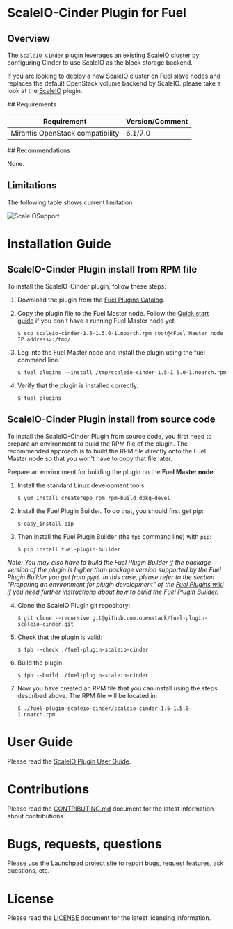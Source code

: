 # ScaleIO-Cinder Plugin for Fuel

## Overview

The `ScaleIO-Cinder` plugin leverages an existing ScaleIO cluster by configuring Cinder to use ScaleIO as the block storage backend.

If you are looking to deploy a new ScaleIO cluster on Fuel slave nodes and replaces the default OpenStack volume backend by ScaleIO. please take a look at the [ScaleIO](https://github.com/openstack/fuel-plugin-scaleio) plugin.


## Requirements

| Requirement                      | Version/Comment |
|----------------------------------|-----------------|
| Mirantis OpenStack compatibility | 6.1/7.0         |


## Recommendations

None.

## Limitations

The following table shows current limitation

![ScaleIOSupport](https://github.com/openstack/fuel-plugin-scaleio-cinder/blob/master/doc/source/images/SIO_Support.png)


# Installation Guide

## ScaleIO-Cinder Plugin install from RPM file

To install the ScaleIO-Cinder plugin, follow these steps:

1. Download the plugin from the [Fuel Plugins Catalog](https://software.mirantis.com/download-mirantis-openstack-fuel-plug-ins/).

2. Copy the plugin file to the Fuel Master node. Follow the [Quick start guide](https://software.mirantis.com/quick-start/) if you don't have a running Fuel Master node yet.
    ```
    $ scp scaleio-cinder-1.5-1.5.0-1.noarch.rpm root@<Fuel Master node IP address>:/tmp/
    ```

3. Log into the Fuel Master node and install the plugin using the fuel command line.
    ```
    $ fuel plugins --install /tmp/scaleio-cinder-1.5-1.5.0-1.noarch.rpm
    ```

4. Verify that the plugin is installed correctly.
    ```
    $ fuel plugins
    ```

## ScaleIO-Cinder Plugin install from source code

To install the ScaleIO-Cinder Plugin from source code, you first need to prepare an environment to build the RPM file of the plugin. The recommended approach is to build the RPM file directly onto the Fuel Master node so that you won't have to copy that file later.

Prepare an environment for building the plugin on the **Fuel Master node**.

1. Install the standard Linux development tools:
    ```
    $ yum install createrepo rpm rpm-build dpkg-devel
    ```

2. Install the Fuel Plugin Builder. To do that, you should first get pip:
    ```
    $ easy_install pip
    ```

3. Then install the Fuel Plugin Builder (the `fpb` command line) with `pip`:
    ```
    $ pip install fuel-plugin-builder
    ```

*Note: You may also have to build the Fuel Plugin Builder if the package version of the
plugin is higher than package version supported by the Fuel Plugin Builder you get from `pypi`.
In this case, please refer to the section "Preparing an environment for plugin development"
of the [Fuel Plugins wiki](https://wiki.openstack.org/wiki/Fuel/Plugins) if you
need further instructions about how to build the Fuel Plugin Builder.*

4. Clone the ScaleIO Plugin git repository:
    ```
    $ git clone --recursive git@github.com:openstack/fuel-plugin-scaleio-cinder.git
    ```

5. Check that the plugin is valid:
    ```
    $ fpb --check ./fuel-plugin-scaleio-cinder
    ```

6. Build the plugin:
    ```
    $ fpb --build ./fuel-plugin-scaleio-cinder
    ```

7. Now you have created an RPM file that you can install using the steps described above. The RPM file will be located in:
    ```
    $ ./fuel-plugin-scaleio-cinder/scaleio-cinder-1.5-1.5.0-1.noarch.rpm
    ```

# User Guide

Please read the [ScaleIO Plugin User Guide](doc).

# Contributions

Please read the [CONTRIBUTING.md](CONTRIBUTING.md) document for the latest information about contributions.

# Bugs, requests, questions

Please use the [Launchpad project site](https://launchpad.net/fuel-plugin-scaleio-cinder) to report bugs, request features, ask questions, etc.

# License

Please read the [LICENSE](LICENSE) document for the latest licensing information.
